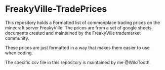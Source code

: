 # FreakyVille-TradePrices

This repository holds a Formatted list of commonplace trading prices on the minecraft server FreakyVille.
The prices are from a set of google sheets documents created and maintained by the FreakyVille trademarket community.

These prices are just formatted in a way that makes them easier to use when coding.

The specific csv file in this repository is maintained by me @WildTooth.
